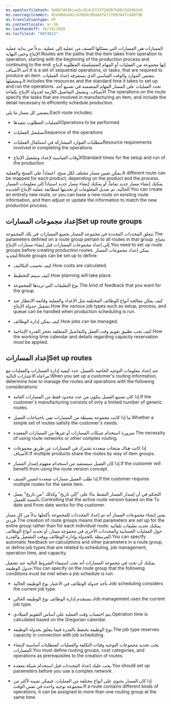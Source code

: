 ```yaml
---
ms.openlocfilehash: 948b7d43bcaa5c914c573372dd97600c5d2062dd
ms.sourcegitcommit: 82ed9ded42c47064c90ab6fe717893447cd48796
ms.translationtype: HT
ms.contentlocale: ar-SA
ms.lasthandoff: 10/19/2020
ms.locfileid: "6073012"
---
```

<span data-ttu-id="c1259-101">المسارات هي المسارات التي يسلكها الصنف من عملية إلى عملية، بدءاً من بداية عملية الإنتاج وحتى النهاية.</span><span class="sxs-lookup"><span data-stu-id="c1259-101">Routes are the paths that the item takes from operation to operation, starting with the beginning of the production process and continuing to the end.</span></span> <span data-ttu-id="c1259-102">إنها مجموعة من العمليات أو المهام المتسلسلة المطلوبة لإنتاج أحد الأصناف.</span><span class="sxs-lookup"><span data-stu-id="c1259-102">It is a set of sequential operations, or tasks, that are required to produce an item.</span></span> <span data-ttu-id="c1259-103">يتضمن الموارد والوقت القياسي الذي يستغرقه إعداد العمليات وتشغيلها.</span><span class="sxs-lookup"><span data-stu-id="c1259-103">It includes the resources and the standard time it takes to set up and run the operations.</span></span> <span data-ttu-id="c1259-104">تحدد العمليات على المسار المهام المتضمنة في تصنيع أحد الأصناف، وتشمل التفاصيل اللازمة لجدولة الإنتاج بكفاءة.</span><span class="sxs-lookup"><span data-stu-id="c1259-104">The operations on the route specify the tasks that are involved in manufacturing an item, and include the detail necessary to efficiently schedule production.</span></span>

<span data-ttu-id="c1259-105">يتضمن كل مسار ما يلي:</span><span class="sxs-lookup"><span data-stu-id="c1259-105">Each route includes:</span></span>

-   <span data-ttu-id="c1259-106">العمليات المطلوب تنفيذها</span><span class="sxs-lookup"><span data-stu-id="c1259-106">Operations to be performed</span></span>

-   <span data-ttu-id="c1259-107">تسلسل العمليات</span><span class="sxs-lookup"><span data-stu-id="c1259-107">Sequence of the operations</span></span>

-   <span data-ttu-id="c1259-108">متطلبات الموارد المشاركة في استكمال العمليات</span><span class="sxs-lookup"><span data-stu-id="c1259-108">Resource requirements involved in completing the operations</span></span>

-   <span data-ttu-id="c1259-109">الأوقات القياسية لإعداد وتشغيل الإنتاج</span><span class="sxs-lookup"><span data-stu-id="c1259-109">Standard times for the setup and run of the production</span></span>

<span data-ttu-id="c1259-110">يمكن تعيين مسار مختلف لكل منتج، اعتماداً على المنتج والعملية.</span><span class="sxs-lookup"><span data-stu-id="c1259-110">A different route can be mapped for each product, depending on the product and the process.</span></span> <span data-ttu-id="c1259-111">يمكنك إنشاء مسار جديد تماماً، أو يمكنك إنشاء مسار جديد استناداً إلى معلومات المسار الحالية، ثم تعديل المعلومات أو تحديثها لمطابقة عملية الإنتاج الجديدة.</span><span class="sxs-lookup"><span data-stu-id="c1259-111">You can create an entirely new route, or you can base a new route on existing route information, and then adjust or update the information to match the new production process.</span></span>


## <a name="set-up-route-groups"></a><span data-ttu-id="c1259-112">إعداد مجموعات المسارات</span><span class="sxs-lookup"><span data-stu-id="c1259-112">Set up route groups</span></span>

<span data-ttu-id="c1259-113">تتعلق المحددات المحددة في مجموعة المسار بجميع المسارات في تلك المجموعة.</span><span class="sxs-lookup"><span data-stu-id="c1259-113">The parameters defined on a route group pertain to all routes in that group.</span></span> <span data-ttu-id="c1259-114">تحتاج إلى إعداد مجموعات المسارات قبل إنشاء مسارات الإنتاج.</span><span class="sxs-lookup"><span data-stu-id="c1259-114">You need to set up route groups before creating production routes.</span></span> <span data-ttu-id="c1259-115">يمكن إعداد مجموعات المسار لتحديد:</span><span class="sxs-lookup"><span data-stu-id="c1259-115">Route groups can be set up to define:</span></span>

-   <span data-ttu-id="c1259-116">كيف تحسب التكاليف.</span><span class="sxs-lookup"><span data-stu-id="c1259-116">How costs are calculated.</span></span>

-   <span data-ttu-id="c1259-117">كيف سيتم التخطيط.</span><span class="sxs-lookup"><span data-stu-id="c1259-117">How planning will take place.</span></span>

-   <span data-ttu-id="c1259-118">نوع التعليقات التي تريدها للمجموعة.</span><span class="sxs-lookup"><span data-stu-id="c1259-118">The kind of feedback that you want for the group.</span></span>

-   <span data-ttu-id="c1259-119">كيف يمكن معالجة أنواع الوظائف المختلفة مثل الإعداد والعملية وقائمة الانتظار عند تشغيل جدولة الإنتاج.</span><span class="sxs-lookup"><span data-stu-id="c1259-119">How the various job types such as setup, process, and queue can be handled when production scheduling is run.</span></span>

-   <span data-ttu-id="c1259-120">كيف يمكن إدارة الوظائف.</span><span class="sxs-lookup"><span data-stu-id="c1259-120">How jobs can be managed.</span></span>

-   <span data-ttu-id="c1259-121">كيف يجب تطبيق تقويم وقت العمل والتفاصيل المتعلقة بحجز القدرة الإنتاجية.</span><span class="sxs-lookup"><span data-stu-id="c1259-121">How the working time calendar and details regarding capacity reservation must be applied.</span></span>


## <a name="set-up-routes"></a><span data-ttu-id="c1259-122">إعداد المسارات</span><span class="sxs-lookup"><span data-stu-id="c1259-122">Set up routes</span></span>

<span data-ttu-id="c1259-123">عند إعداد معلومات التوجيه الخاصة بالعميل، حدد كيفية إدارة المسارات والعمليات مع مراعاة الاعتبارات التالية:</span><span class="sxs-lookup"><span data-stu-id="c1259-123">When you set up a customer's routing information, determine how to manage the routes and operations with the following considerations:</span></span>

-   <span data-ttu-id="c1259-124">إذا كان تصنيع العميل يتكون من عدد محدود فقط من المسارات العامة.</span><span class="sxs-lookup"><span data-stu-id="c1259-124">If the customer's manufacturing consists of only a limited number of generic routes.</span></span>

-   <span data-ttu-id="c1259-125">ما إذا كانت مجموعة بسيطة من المسارات تفي باحتياجات العميل.</span><span class="sxs-lookup"><span data-stu-id="c1259-125">Whether a simple set of routes satisfy the customer's needs.</span></span>

-   <span data-ttu-id="c1259-126">ضرورة استخدام شبكات المسارات أو غيرها من المسارات المعقدة.</span><span class="sxs-lookup"><span data-stu-id="c1259-126">The necessity of using route networks or other complex routing.</span></span>

-   <span data-ttu-id="c1259-127">إذا كانت هناك منتجات متعددة تشترك في المسارات عن طريق مجموعات الأصناف.</span><span class="sxs-lookup"><span data-stu-id="c1259-127">If multiple products share the routes by way of item groups.</span></span>

-   <span data-ttu-id="c1259-128">إذا كان العميل سيستفيد من استخدام مفهوم إصدار المسار.</span><span class="sxs-lookup"><span data-stu-id="c1259-128">If the customer will benefit from using the route version concept.</span></span>

-   <span data-ttu-id="c1259-129">إذا طلب العميل مسارات متعددة لنفس الصنف.</span><span class="sxs-lookup"><span data-stu-id="c1259-129">If the customer requires multiple routes for the same item.</span></span>

-   <span data-ttu-id="c1259-130">التحكم في أن إصدار المسار النشط بناءً على "إلى تاريخ" وكذلك "من تاريخ" يعمل بالنسبة للعميل.</span><span class="sxs-lookup"><span data-stu-id="c1259-130">Controlling that the active route version based on the To date and From date works for the customer.</span></span>


<span data-ttu-id="c1259-131">يعني إنشاء مجموعات المسار أنه تم إعداد المحددات للمجموعة بأكملها بدلاً من كل مسار فردي.</span><span class="sxs-lookup"><span data-stu-id="c1259-131">The creation of route groups means that parameters are set up for the entire group rather than for each individual route.</span></span> <span data-ttu-id="c1259-132">يمكنك تحديد تعليقات تلقائية حول العمليات الحسابية والمحددات الأخرى في مجموعة مسار، أو تحديد أنواع الوظائف المرتبطة بالجدولة وإدارة الوظائف ووقت التشغيل والقدرة.</span><span class="sxs-lookup"><span data-stu-id="c1259-132">You can specify automatic feedback on calculations and other parameters in a route group, or define job types that are related to scheduling, job management, operation time, and capacity.</span></span>

<span data-ttu-id="c1259-133">يمكنك أن تحدد في مجموعة المسارات أنه يجب استيفاء الشروط التالية عند تشغيل جدول الوظيفة:</span><span class="sxs-lookup"><span data-stu-id="c1259-133">You can specify on the route group that the following conditions must be met when a job schedule is run:</span></span>

-   <span data-ttu-id="c1259-134">تأخذ جدولة الوظائف في الاعتبار نوع الوظيفة الحالية.</span><span class="sxs-lookup"><span data-stu-id="c1259-134">Job scheduling considers the current job type.</span></span>

-   <span data-ttu-id="c1259-135">تستخدم إدارة الوظائف نوع الوظيفة الحالي.</span><span class="sxs-lookup"><span data-stu-id="c1259-135">Job management uses the current job type.</span></span>
-   <span data-ttu-id="c1259-136">يتم احتساب وقت العملية على أساس التقويم الميلادي.</span><span class="sxs-lookup"><span data-stu-id="c1259-136">Operation time is calculated based on the Gregorian calendar.</span></span>

-   <span data-ttu-id="c1259-137">نوع الوظيفة يحتفظ بالقدرة فيما يتعلق بجدولة الوظيفة.</span><span class="sxs-lookup"><span data-stu-id="c1259-137">The job type reserves capacity in connection with job scheduling.</span></span>

-   <span data-ttu-id="c1259-138">يجب تحديد مجموعات التوجيه وفئات التكلفة والعمليات كمتطلبات أساسية لإنشاء المسارات.</span><span class="sxs-lookup"><span data-stu-id="c1259-138">You must define routing groups, cost categories, and operations as prerequisites to the creation of routes.</span></span>

-   <span data-ttu-id="c1259-139">يجب عليك إعداد المحددات قبل استخدام شبكة معقدة.</span><span class="sxs-lookup"><span data-stu-id="c1259-139">You should set up parameters before you use a complex network.</span></span>

-   <span data-ttu-id="c1259-140">إذا كان المسار يحتوي على أنواع مختلفة من العمليات، فيمكن تعيينه لأكثر من مجموعة توجيه واحدة في نفس الوقت.</span><span class="sxs-lookup"><span data-stu-id="c1259-140">If a route contains different kinds of operations, it can be assigned to more than one routing group at the same time.</span></span>
